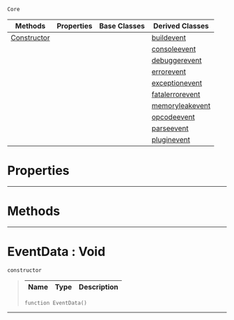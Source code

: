  `Core`

|Methods|Properties|Base Classes|Derived Classes|
|---|---|---|---|
|[Constructor](eventdata.md#eventdata-void)| | |[buildevent](buildevent.md)|
| | | |[consoleevent](consoleevent.md)|
| | | |[debuggerevent](debuggerevent.md)|
| | | |[errorevent](errorevent.md)|
| | | |[exceptionevent](exceptionevent.md)|
| | | |[fatalerrorevent](fatalerrorevent.md)|
| | | |[memoryleakevent](memoryleakevent.md)|
| | | |[opcodeevent](opcodeevent.md)|
| | | |[parseevent](parseevent.md)|
| | | |[pluginevent](pluginevent.md)|


 #  Properties


---  
 #  Methods


---  
 #  EventData : Void

 `constructor`

> 
> |Name|Type|Description|
> |---|---|---|
> ```TS:Nada
> function EventData()
> ``` 


---  
 

 